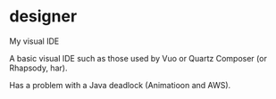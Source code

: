 # designer
My visual IDE


A basic visual IDE such as those used by Vuo or Quartz Composer (or Rhapsody, har).

Has a problem with a Java deadlock (Animatioon and AWS). 
